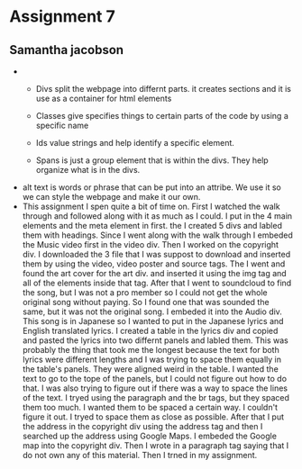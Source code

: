 # Assignment 7
## Samantha jacobson


-
  - Divs split the webpage into differnt parts.  it creates sections and it is use as a container for html elements

  - Classes give specifies things to certain parts of the code by using a specific name

  - Ids value strings and help identify a specific element.

  - Spans is just a group element that is within the divs. They help organize what is in the divs.
- alt text is words or phrase that can be put into an attribe. We use it so we can style the webpage and make it our own.
- This assignment I spen quite a bit of time on. First I watched the walk through and followed along with it as much as I could. I put in the 4 main elements and the meta element in first. the I created 5 divs and labled them with headings. Since I went along with the walk through I embeded the Music video first in the video div. Then I worked on the copyright div. I downloaded the 3 file that I was suppost to download and inserted them by using the video, video poster and source tags. The I went and found the art cover for the art div. and inserted it using the img tag and all of the elements inside that tag. After that I went to soundcloud to find the song, but I was not a pro member so I could not get the whole original song without paying. So I found one that was sounded the same, but it was not the original song. I embeded it into the Audio div. This song is in Japanese so I wanted to put in the Japanese lyrics and English translated lyrics. I created a table in the lyrics div and copied and pasted the lyrics into two differnt panels and labled them. This was probably the thing that took me the longest because the text for both lyrics were different lengths and I was trying to space them equally in the table's panels. They were aligned weird in the table. I wanted the text to go to the tope of the panels, but I could not figure out how to do that. I was also trying to figure out if there was a way to space the lines of the text. I tryed using the paragraph and the br tags, but they spaced them too much. I wanted them to be spaced a certain way. I couldn't figure it out. I tryed to space them as close as possible. After that I put the address in the copyright div using the address tag and then I searched up the address using Google Maps. I embeded the Google map into the copyright div. Then I wrote in a paragraph tag saying that I do not own any of this material. Then I trned in my assignment.
